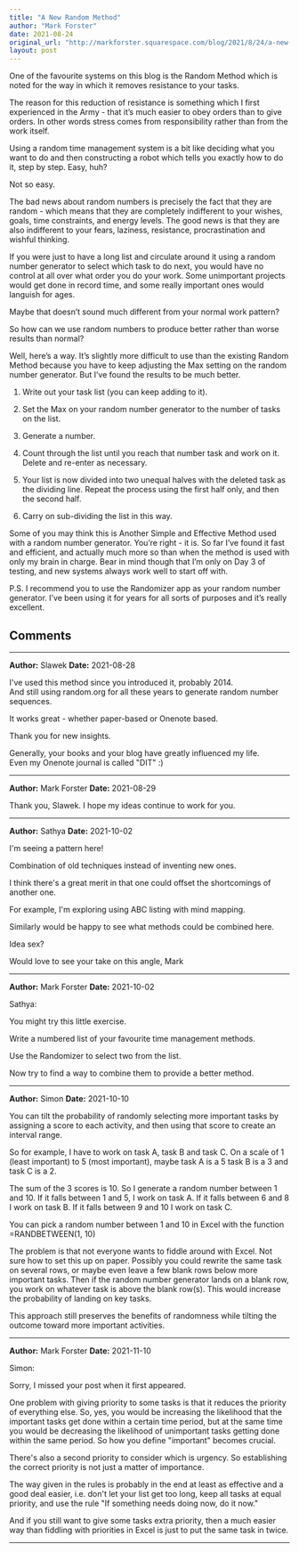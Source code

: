 ```yaml
---
title: "A New Random Method"
author: "Mark Forster"
date: 2021-08-24
original_url: "http://markforster.squarespace.com/blog/2021/8/24/a-new-random-method.html"
layout: post
---
```


One of the favourite systems on this blog is the Random Method which is noted for the way in which it removes resistance to your tasks.

The reason for this reduction of resistance is something which I first experienced in the Army - that it’s much easier to obey orders than to give orders. In other words stress comes from responsibility rather than from the work itself.

Using a random time management system is a bit like deciding what you want to do and then constructing a robot which tells you exactly how to do it, step by step. Easy, huh?

Not so easy.

The bad news about random numbers is precisely the fact that they are random - which means that they are completely indifferent to your wishes, goals, time constraints, and energy levels. The good news is that they are also indifferent to your fears, laziness, resistance, procrastination and wishful thinking.

If you were just to have a long list and circulate around it using a random number generator to select which task to do next, you would have no control at all over what order you do your work. Some unimportant projects would get done in record time, and some really important ones would languish for ages.

Maybe that doesn’t sound much different from your normal work pattern?

So how can we use random numbers to produce better rather than worse results than normal?

Well, here’s a way. It’s slightly more difficult to use than the existing Random Method because you have to keep adjusting the Max setting on the random number generator. But I’ve found the results to be much better.

1. Write out your task list (you can keep adding to it).

2. Set the Max on your random number generator to the number of tasks on the list.

3. Generate a number.

4. Count through the list until you reach that number task and work on it. Delete and re-enter as necessary.

5. Your list is now divided into two unequal halves with the deleted task as the dividing line. Repeat the process using the first half only, and then the second half.

6. Carry on sub-dividing the list in this way.

Some of you may think this is Another Simple and Effective Method used with a random number generator. You’re right - it is. So far I’ve found it fast and efficient, and actually much more so than when the method is used with only my brain in charge. Bear in mind though that I’m only on Day 3 of testing, and new systems always work well to start off with.

P.S. I recommend you to use the Randomizer app as your random number generator. I’ve been using it for years for all sorts of purposes and it’s really excellent.


## Comments

---

**Author:** Slawek
**Date:** 2021-08-28

I've used this method since you introduced it, probably 2014.  
And still using random.org for all these years to generate random number sequences.  
  
It works great - whether paper-based or Onenote based.   
  
Thank you for new insights.  
  
Generally, your books and your blog have greatly influenced my life.  
Even my Onenote journal is called "DIT" :)

---

**Author:** Mark Forster
**Date:** 2021-08-29

Thank you, Slawek. I hope my ideas continue to work for you.

---

**Author:** Sathya
**Date:** 2021-10-02

I'm seeing a pattern here!  
  
Combination of old techniques instead of inventing new ones.  
  
I think there's a great merit in that one could offset the shortcomings of another one.  
  
For example, I'm exploring using ABC listing with mind mapping.   
  
Similarly would be happy to see what methods could be combined here.  
  
Idea sex?  
  
Would love to see your take on this angle, Mark

---

**Author:** Mark Forster
**Date:** 2021-10-02

Sathya:  
  
You might try this little exercise.  
  
Write a numbered list of your favourite time management methods.  
  
Use the Randomizer to select two from the list.  
  
Now try to find a way to combine them to provide a better method.

---

**Author:** Simon
**Date:** 2021-10-10

You can tilt the probability of randomly selecting more important tasks by assigning a score to each activity, and then using that score to create an interval range.  
  
 So for example, I have to work on task A, task B and task C. On a scale of 1 (least important) to 5 (most important), maybe task A is a 5 task B is a 3 and task C is a 2.   
  
 The sum of the 3 scores is 10. So I generate a random number between 1 and 10. If it falls between 1 and 5, I work on task A. If it falls between 6 and 8 I work on task B. If it falls between 9 and 10 I work on task C.   
  
 You can pick a random number between 1 and 10 in Excel with the function =RANDBETWEEN(1, 10)  
  
 The problem is that not everyone wants to fiddle around with Excel. Not sure how to set this up on paper. Possibly you could rewrite the same task on several rows, or maybe even leave a few blank rows below more important tasks. Then if the random number generator lands on a blank row, you work on whatever task is above the blank row(s). This would increase the probability of landing on key tasks.   
  
 This approach still preserves the benefits of randomness while tilting the outcome toward more important activities.

---

**Author:** Mark Forster
**Date:** 2021-11-10

Simon:   
  
Sorry, I missed your post when it first appeared.  
  
One problem with giving priority to some tasks is that it reduces the priority of everything else. So, yes, you would be increasing the likelihood that the important tasks get done within a certain time period, but at the same time you would be decreasing the likelihood of unimportant tasks getting done within the same period. So how you define "important" becomes crucial.   
  
There's also a second priority to consider which is urgency. So establishing the correct priority is not just a matter of importance.  
  
The way given in the rules is probably in the end at least as effective and a good deal easier, i.e. don't let your list get too long, keep all tasks at equal priority, and use the rule "If something needs doing now, do it now."  
  
And if you still want to give some tasks extra priority, then a much easier way than fiddling with priorities in Excel is just to put the same task in twice.

---
